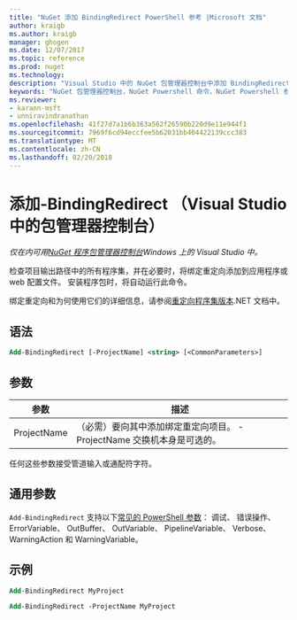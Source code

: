 ```yaml
---
title: "NuGet 添加 BindingRedirect PowerShell 参考 |Microsoft 文档"
author: kraigb
ms.author: kraigb
manager: ghogen
ms.date: 12/07/2017
ms.topic: reference
ms.prod: nuget
ms.technology: 
description: "Visual Studio 中的 NuGet 包管理器控制台中添加 BindingRedirect PowerShell 命令参考。"
keywords: "NuGet 包管理器控制台，NuGet Powershell 命令，NuGet Powershell 参考，添加 BindingRedirect"
ms.reviewer:
- karann-msft
- unniravindranathan
ms.openlocfilehash: 41f27d7a1b6b363a562f26590b220d9e11e944f1
ms.sourcegitcommit: 7969f6cd94eccfee5b62031bb404422139ccc383
ms.translationtype: MT
ms.contentlocale: zh-CN
ms.lasthandoff: 02/20/2018
---
```

# <a name="add-bindingredirect-package-manager-console-in-visual-studio"></a>添加-BindingRedirect （Visual Studio 中的包管理器控制台）

*仅在内可用[NuGet 程序包管理器控制台](package-manager-console.md)Windows 上的 Visual Studio 中。*

检查项目输出路径中的所有程序集，并在必要时，将绑定重定向添加到应用程序或 web 配置文件。 安装程序包时，将自动运行此命令。

绑定重定向和为何使用它们的详细信息，请参阅[重定向程序集版本](/dotnet/framework/configure-apps/redirect-assembly-versions).NET 文档中。

## <a name="syntax"></a>语法

```ps
Add-BindingRedirect [-ProjectName] <string> [<CommonParameters>]
```

## <a name="parameters"></a>参数

| 参数 | 描述 |
| --- | --- |
| ProjectName | （必需）要向其中添加绑定重定向项目。 -ProjectName 交换机本身是可选的。 |

任何这些参数接受管道输入或通配符字符。

## <a name="common-parameters"></a>通用参数

`Add-BindingRedirect` 支持以下[常见的 PowerShell 参数](http://go.microsoft.com/fwlink/?LinkID=113216)： 调试、 错误操作、 ErrorVariable、 OutBuffer、 OutVariable、 PipelineVariable、 Verbose、 WarningAction 和 WarningVariable。

## <a name="examples"></a>示例

```ps
Add-BindingRedirect MyProject

Add-BindingRedirect -ProjectName MyProject
```